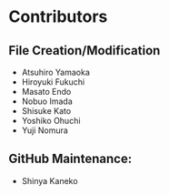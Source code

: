 # Contributors

## File Creation/Modification
  * Atsuhiro Yamaoka
  * Hiroyuki Fukuchi
  * Masato Endo
  * Nobuo Imada
  * Shisuke Kato
  * Yoshiko Ohuchi
  * Yuji Nomura

## GitHub Maintenance:
  * Shinya Kaneko
